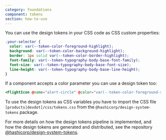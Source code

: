 ```yaml
---
category: foundations
component: tokens
section: how-to-use
---
```


You can use the design tokens in your CSS code as CSS custom properties:

```css
.your-selector {
  color: var(--token-color-foreground-highlight);
  background: var(--token-color-background-highlight);
  border: 1px solid var(--token-color-border-highlight);
  font-family: var(--token-typography-body-base-font-family);
  font-size: var(--token-typography-body-base-font-size);
  line-height: var(--token-typography-body-base-line-height);
}
```

If a component accepts a color parameter you can use a design token too:

```handlebars
<FlightIcon @name="alert-circle" @color="var(--token-color-foreground-success)" />
```

To use the design tokens as CSS variables you have to import the CSS file `[products|devdot]/css/tokens.css` from the `@hashicorp/design-system-tokens` package.

For more details on how the design tokens pipeline is implemented, and how the design tokens are generated and distributed, see the repository [@hashicorp/design-system-tokens](https://github.com/hashicorp/design-system/tree/main/packages/tokens).
